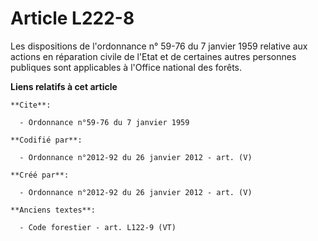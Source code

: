 # Article L222-8

Les dispositions de l'ordonnance n° 59-76 du 7 janvier 1959 relative aux actions en réparation civile de l'Etat et de
certaines autres personnes publiques sont applicables à l'Office national des forêts.

**Liens relatifs à cet article**

	**Cite**:

	  - Ordonnance n°59-76 du 7 janvier 1959

	**Codifié par**:

	  - Ordonnance n°2012-92 du 26 janvier 2012 - art. (V)

	**Créé par**:

	  - Ordonnance n°2012-92 du 26 janvier 2012 - art. (V)

	**Anciens textes**:

	  - Code forestier - art. L122-9 (VT)
